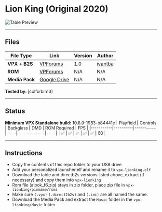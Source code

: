 # Lion King (Original 2020)

![Table Preview](../../images/vpx-lionking-preview.png)

---

## Files
| File Type | Link | Version | Author | 
|-----------|--------|----------|--------------|
| **VPX** + **B2S** | [VPForums](https://www.vpforums.org/index.php?app=downloads&showfile=14798) | 1.0 | [ivantba](https://www.vpforums.org/index.php?showuser=123858) |
| **ROM** | [VPForums](https://www.vpforums.org/index.php?app=downloads&showfile=792) | N/A | N/A |
| **Media Pack** | [Google Drive](https://drive.google.com/open?id=1TaRSU6HJldplLmSY-c2HL17bUtevAKuh) | N/A | N/A |

**Tested by:** [colforbin13]

---

## Status 
**Minimum VPX Standalone build:** 10.8.0-1983-b84441e
| Playfield | Controls | Backglass | DMD | ROM Required | FPS | 
|-----------|----------|-----------|-----|--------------|-----|
| :white_check_mark: | :white_check_mark: | :white_check_mark: | :white_check_mark: | :white_check_mark: | 60 |

---

## Instructions
- Copy the contents of this repo folder to your USB drive
- Add your personalized launcher.elf and rename it to `vpx-lionking.elf`
- Download the table and directb2s versions listed above, extract (if necessary) and copy them into `vpx-lionking`
- Rom file (alpok_f6.zip) stays in zip folder, place zip file in `vpx-lionking/pinmame/roms`
- Make sure `(.vpx)` `(.direct2b2s)` and `(.ini)` are all named the same.
- Download the Media Pack and extract the `Music` folder in the `vpx-lionking/Music` folder
